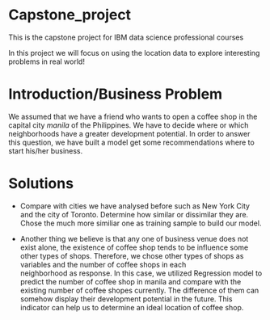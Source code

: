 # Capstone_project
This is the capstone project for IBM data science professional courses

In this project we will focus on using the location data to explore interesting problems in real world!

# Introduction/Business Problem

We assumed that we have a friend who wants to open a coffee shop in the capital city *manila* of the Philippines. We have to decide 
where or which neighborhoods have a greater development potential.
In order to answer this question, we have built a model get some recommendations where to start his/her business.

# Solutions
* Compare with cities we have analysed before such as New York City and the city of Toronto. Determine how similar or dissimilar 
  they are. Chose the much more similiar one as training sample to build our model.
 
* Another thing we believe is that any one of business venue does not exist alone, the existence of coffee shop tends to be influence
  some other types of shops. Therefore, we chose other types of shops as variables and the number of coffee shops in each   
  neighborhood as response. In this case, we utilized Regression model to predict the number of coffee shop in manila and compare 
  with the existing number of coffee shopes currently. The difference of them can somehow display their development potential in the   future. This indicator can help us to determine an ideal location of coffee shop.
